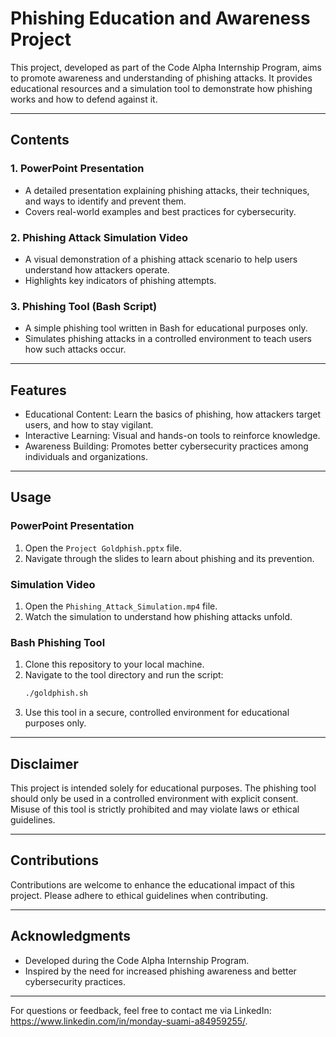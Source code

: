 # Phishing Education and Awareness Project  

This project, developed as part of the Code Alpha Internship Program, aims to promote awareness and understanding of phishing attacks. It provides educational resources and a simulation tool to demonstrate how phishing works and how to defend against it.  

---

## Contents  

### 1. PowerPoint Presentation  
   - A detailed presentation explaining phishing attacks, their techniques, and ways to identify and prevent them.  
   - Covers real-world examples and best practices for cybersecurity.  

### 2. Phishing Attack Simulation Video  
   - A visual demonstration of a phishing attack scenario to help users understand how attackers operate.  
   - Highlights key indicators of phishing attempts.  

### 3. Phishing Tool (Bash Script)  
   - A simple phishing tool written in Bash for educational purposes only.  
   - Simulates phishing attacks in a controlled environment to teach users how such attacks occur.  

---

## Features  
- Educational Content: Learn the basics of phishing, how attackers target users, and how to stay vigilant.  
- Interactive Learning: Visual and hands-on tools to reinforce knowledge.  
- Awareness Building: Promotes better cybersecurity practices among individuals and organizations.  

---

## Usage  

### PowerPoint Presentation  
1. Open the `Project Goldphish.pptx` file.  
2. Navigate through the slides to learn about phishing and its prevention.  

### Simulation Video  
1. Open the `Phishing_Attack_Simulation.mp4` file.  
2. Watch the simulation to understand how phishing attacks unfold.  

### Bash Phishing Tool  
1. Clone this repository to your local machine.  
2. Navigate to the tool directory and run the script:  
   ```bash
   ./goldphish.sh
   ```  
3. Use this tool in a secure, controlled environment for educational purposes only.  

---

## Disclaimer  
This project is intended solely for educational purposes. The phishing tool should only be used in a controlled environment with explicit consent. Misuse of this tool is strictly prohibited and may violate laws or ethical guidelines.  

---

## Contributions  
Contributions are welcome to enhance the educational impact of this project. Please adhere to ethical guidelines when contributing.  

---

## Acknowledgments 
- Developed during the Code Alpha Internship Program.  
- Inspired by the need for increased phishing awareness and better cybersecurity practices.  

--- 

For questions or feedback, feel free to contact me via LinkedIn: https://www.linkedin.com/in/monday-suami-a84959255/.  
